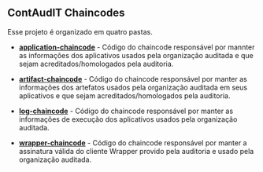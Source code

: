 ## ContAudIT Chaincodes

Esse projeto é organizado em quatro pastas.

- [**application-chaincode**](application-chaincode/) - Código do chaincode responsável por mannter as informações dos aplicativos usados pela organização auditada e que sejam acreditados/homologados pela auditoria.

- [**artifact-chaincode**](artifact-chaincode/) - Código do chaincode responsável por manter as informações dos artefatos usados pela organização auditada em seus aplicativos e que sejam acreditados/homologados pela auditoria.

- [**log-chaincode**](log-chaincode/) - Código do chaincode responsável por manter as informações de execução dos aplicativos usados pela organização auditada.

- [**wrapper-chaincode**](wrapper-chaincode/) - Código do chaincode responsável por manter a assinatura válida do cliente Wrapper provido pela auditoria e usado pela organização auditada.